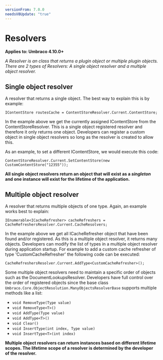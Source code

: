 ```yaml
---
versionFrom: 7.0.0
needsV8Update: "true"
---
```


# Resolvers

**Applies to: Umbraco 4.10.0+**

_A Resolver is an class that returns a plugin object or multiple plugin objects. There are 2 types of Resolvers: A single object resolver and a multiple object resolver._

## Single object resolver

A resolver that returns a single object. The best way to explain this is by example:

`IContentStore routesCache = ContentStoreResolver.Current.ContentStore;`

In the example above we get the currently assigned IContentStore from the ContentStoreResolver. This is a single object registered resolver and therefore it only returns one object. Developers can register a custom object in single object resolvers so long as the resolver is created to allow this.

As an example, to set a different IContentStore, we would execute this code:

`ContentStoreResolver.Current.SetContentStore(new CustomContentStore("12355"));`

**All single object resolvers return an object that will exist as a *singleton* and one instance will exist for the lifetime of the application.**

## Multiple object resolver

A resolver that returns multiple objects of one type. Again, an example works best to explain:

`IEnumerable<ICacheRefresher> cacheRefreshers = CacheRefreshersResolver.Current.CacheResolvers;`

In the example above we get all ICacheRefresher object that have been found and/or registered. As this is a multiple object resolver, it returns many objects. Developers can modify the list of types in a multiple object resolver during application startup. For example to add a custom cache refresher of type 'CustomCacheRefresher' the following code can be executed:

`CacheRefreshersResolver.Current.AddType<CustomCacheRefresher>();`

Some multiple object resolvers need to maintain a specific order of objects such as the DocumentLookupsResolver. Developers have full control over the order of registered objects since the base class `Umbraco.Core.ObjectResolution.ManyObjectsResolverBase` supports multiple methods like a list:

* `void RemoveType(Type value)`
* `void RemoveType<T>()`
* `void AddType(Type value)`
* `void AddType<T>()`
* `void Clear()`
* `void InsertType(int index, Type value)`
* `void InsertType<T>(int index)`

**Multiple object resolvers can return instances based on different lifetime scopes. The lifetime scope of a resolver is determined by the developer of the resolver.**

